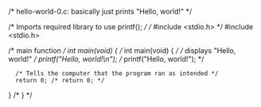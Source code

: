   /* hello-world-0.c: basically just prints "Hello, world!" */
  
  /* Imports required library to use printf(); */
  /* #include <stdio.h> */
  #include <stdio.h>
  
  /* main function */
  int main(void) { /* int main(void) { */
      /* displays "Hello, world!" */
      printf("Hello, world!\n"); /* printf("Hello, world!"); */

      /* Tells the computer that the program ran as intended */
      return 0; /* return 0; */
  } /* } */
